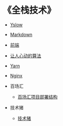 # 《全栈技术》

- [Yslow](/pages/performance-optimization/yslow/index.md)
- [Markdown](/pages/markdown/index.md)
- [前端](/pages/fragmentation/font-end/index.md)
- [让人心动的算法](/pages/fragmentation/algorithm/index.md)
- [Yarn](/pages/package/yarn/index.md)
- [Nginx](/pages/back-end/nginx/index.md)

- 百场汇
    - [百场汇项目部署结构](/pages/project/baichanghui/index.md)
- 技术猪
    - [技术猪](/pages/project/pig/index.md)

